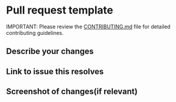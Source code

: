 # Pull request template

<!--- **REMOVE THIS - START**

1. Title should be something descriptive about what you're changes do. (It will default to whatever you put as your commit message.)
2. Make sure to point to `dev` branch;
3. Mark your pull request as `DRAFT` until it will be ready to review;
4. Before marking a PR ready to review, make sure that:

    a. You have done your changes in a separate branch. Branches MUST have descriptive names that start with either the `fix/` or `feature/` prefixes. Good examples are: `fix/signin-issue` or `feature/issue-templates`.

    b. You have only one commit (if not, squash them into one commit).

    d. `npm test` doesn't throw any error.

5. Describe your changes, link to the issue and add images if relevant under each #TODO next comments;
6. MAKE SURE TO CLEAN ALL THIS 6 POINTS BEFORE SUBMITTING

--- **REMOVE THIS - END** --->

IMPORTANT: Please review the [CONTRIBUTING.md](../CONTRIBUTING.md) file for detailed contributing guidelines.

## Describe your changes
<!--- TODO: Add a short summary of your changes and impact: --->

## Link to issue this resolves
<!--- TODO: Add your issue no. or link to the issue. Example: --->
<!--- Fixes: #100 --->

## Screenshot of changes(if relevant)
<!--- TODO: Add images: --->

<!--- 🙏🙏 !! THANK YOU !! 🚀🚀 --->
